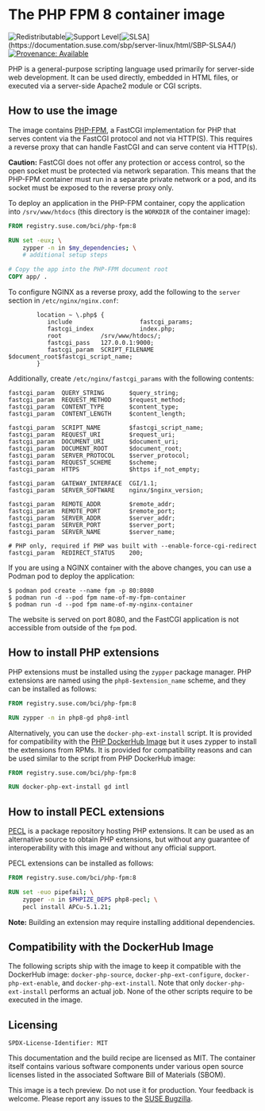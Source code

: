 # The PHP FPM 8 container image

![Redistributable](https://img.shields.io/badge/Redistributable-Yes-green)![Support Level](https://img.shields.io/badge/Support_Level-techpreview-blue)[![SLSA](https://img.shields.io/badge/SLSA_(v1.0)-Build_L3-Green)](https://documentation.suse.com/sbp/server-linux/html/SBP-SLSA4/)
[![Provenance: Available](https://img.shields.io/badge/Provenance-Available-Green)](https://documentation.suse.com/container/all/html/Container-guide/index.html#container-verify)

PHP is a general-purpose scripting language used primarily for server-side web
development. It can be used directly, embedded in HTML files, or executed via a
server-side Apache2 module or CGI scripts.

## How to use the image

The image contains [PHP-FPM](https://php-fpm.org/), a FastCGI implementation
for PHP that serves content via the FastCGI protocol and not via HTTP(S). This
requires a reverse proxy that can handle FastCGI and can serve content via
HTTP(s).

**Caution:** FastCGI does not offer any protection or access control, so the
open socket must be protected via network separation. This means that the
PHP-FPM container must run in a separate private network or a pod, and its
socket must be exposed to the reverse proxy only.

To deploy an application in the PHP-FPM container, copy the application into
`/srv/www/htdocs` (this directory is the `WORKDIR` of the container image):

```Dockerfile
FROM registry.suse.com/bci/php-fpm:8

RUN set -eux; \
    zypper -n in $my_dependencies; \
    # additional setup steps

# Copy the app into the PHP-FPM document root
COPY app/ .
```

To configure NGINX as a reverse proxy, add the following to the
`server` section in `/etc/nginx/nginx.conf`:
```
        location ~ \.php$ {
           include                   fastcgi_params;
           fastcgi_index             index.php;
           root           /srv/www/htdocs/;
           fastcgi_pass   127.0.0.1:9000;
           fastcgi_param  SCRIPT_FILENAME  $document_root$fastcgi_script_name;
        }
```

Additionally, create `/etc/nginx/fastcgi_params` with the following contents:
```
fastcgi_param  QUERY_STRING       $query_string;
fastcgi_param  REQUEST_METHOD     $request_method;
fastcgi_param  CONTENT_TYPE       $content_type;
fastcgi_param  CONTENT_LENGTH     $content_length;

fastcgi_param  SCRIPT_NAME        $fastcgi_script_name;
fastcgi_param  REQUEST_URI        $request_uri;
fastcgi_param  DOCUMENT_URI       $document_uri;
fastcgi_param  DOCUMENT_ROOT      $document_root;
fastcgi_param  SERVER_PROTOCOL    $server_protocol;
fastcgi_param  REQUEST_SCHEME     $scheme;
fastcgi_param  HTTPS              $https if_not_empty;

fastcgi_param  GATEWAY_INTERFACE  CGI/1.1;
fastcgi_param  SERVER_SOFTWARE    nginx/$nginx_version;

fastcgi_param  REMOTE_ADDR        $remote_addr;
fastcgi_param  REMOTE_PORT        $remote_port;
fastcgi_param  SERVER_ADDR        $server_addr;
fastcgi_param  SERVER_PORT        $server_port;
fastcgi_param  SERVER_NAME        $server_name;

# PHP only, required if PHP was built with --enable-force-cgi-redirect
fastcgi_param  REDIRECT_STATUS    200;
```

If you are using a NGINX container with the above changes, you can
use a Podman pod to deploy the application:
```ShellSession
$ podman pod create --name fpm -p 80:8080
$ podman run -d --pod fpm name-of-my-fpm-container
$ podman run -d --pod fpm name-of-my-nginx-container
```

The website is served on port 8080, and the FastCGI application is not
accessible from outside of the `fpm` pod.

## How to install PHP extensions

PHP extensions must be installed using the `zypper` package manager. PHP
extensions are named using the `php8-$extension_name` scheme,
and they can be installed as follows:

```Dockerfile
FROM registry.suse.com/bci/php-fpm:8

RUN zypper -n in php8-gd php8-intl
```

Alternatively, you can use the `docker-php-ext-install` script. It is provided
for compatibility with the [PHP DockerHub Image](https://hub.docker.com/_/php)
but it uses zypper to install the extensions from RPMs. It is provided for
compatibility reasons and can be used similar to the script from PHP DockerHub
image:

```Dockerfile
FROM registry.suse.com/bci/php-fpm:8

RUN docker-php-ext-install gd intl
```

## How to install PECL extensions

[PECL](https://pecl.php.net/) is a package repository hosting PHP extensions. It
can be used as an alternative source to obtain PHP extensions, but without any
guarantee of interoperability with this image and without any official support.

PECL extensions can be installed as follows:

```Dockerfile
FROM registry.suse.com/bci/php-fpm:8

RUN set -euo pipefail; \
    zypper -n in $PHPIZE_DEPS php8-pecl; \
    pecl install APCu-5.1.21;
```

**Note:** Building an extension may require installing additional dependencies.


## Compatibility with the DockerHub Image

The following scripts ship with the image to keep it compatible with the
DockerHub image: `docker-php-source`, `docker-php-ext-configure`,
`docker-php-ext-enable`, and `docker-php-ext-install`. Note that only
`docker-php-ext-install` performs an actual job. None of the other scripts
require to be executed in the image.

## Licensing

`SPDX-License-Identifier: MIT`

This documentation and the build recipe are licensed as MIT.
The container itself contains various software components under various open source licenses listed in the associated
Software Bill of Materials (SBOM).

This image is a tech preview. Do not use it for production.
Your feedback is welcome.
Please report any issues to the [SUSE Bugzilla](https://bugzilla.suse.com/enter_bug.cgi?product=SUSE%20Linux%20Enterprise%20Base%20Container%20Images).
